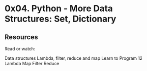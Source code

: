 # 0x04. Python - More Data Structures: Set, Dictionary
## Resources
Read or watch:

Data structures
Lambda, filter, reduce and map
Learn to Program 12 Lambda Map Filter Reduce

